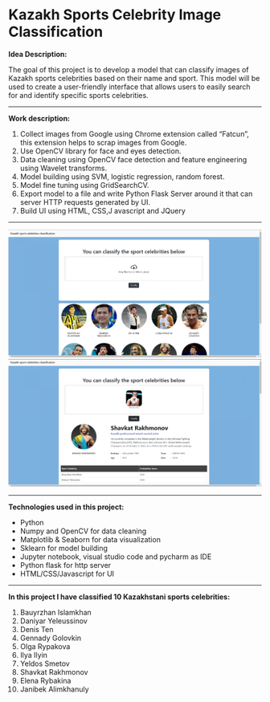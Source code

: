 # Kazakh Sports Celebrity Image Classification

**Idea Description:**

The goal of this project is to develop a model that can classify images of Kazakh sports celebrities based on their name and sport. This model will be used to create a user-friendly interface that allows users to easily search for and identify specific sports celebrities.

________________

**Work description:**

1)	Collect images from Google using Chrome extension called “Fatcun”, this extension helps to scrap images from Google.
2)	Use OpenCV library for face and eyes detection.
3)	Data cleaning using OpenCV face detection and feature engineering using Wavelet transforms.
4)	Model building using SVM, logistic regression, random forest.
5)	Model fine tuning using GridSearchCV.
6)	Export model to a file and write Python Flask Server around it that can server HTTP requests generated by UI.
7)	Build UI using HTML, CSS,J avascript and JQuery

___________

![](image1.png)
![](image2.png)
____
**Technologies used in this project:**
+ Python
+ Numpy and OpenCV for data cleaning
+ Matplotlib & Seaborn for data visualization
+ Sklearn for model building
+ Jupyter notebook, visual studio code and pycharm as IDE
+ Python flask for http server
+ HTML/CSS/Javascript for UI

__________

**In this project I have classified 10 Kazakhstani sports celebrities:**
1) Bauyrzhan Islamkhan
2) Daniyar Yeleussinov
3) Denis Ten
4) Gennady Golovkin
5) Olga Rypakova
6) Ilya Ilyin
7) Yeldos Smetov
8) Shavkat Rakhmonov
9) Elena Rybakina
10) Janibek Alimkhanuly
    







